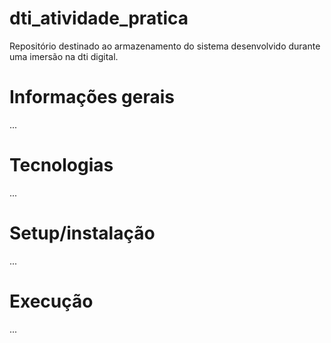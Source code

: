 # dti_atividade_pratica
Repositório destinado ao armazenamento do sistema desenvolvido durante uma imersão na dti digital.

# Informações gerais
...

# Tecnologias
...

# Setup/instalação
...

# Execução
...
